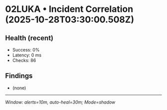 # 02LUKA • Incident Correlation (2025-10-28T03:30:00.508Z)

## Health (recent)
- Success: 0%
- Latency: 0 ms
- Checks: 86

## Findings
- (none)

---
_Window: alerts=10m, auto-heal=30m; Mode=shadow_